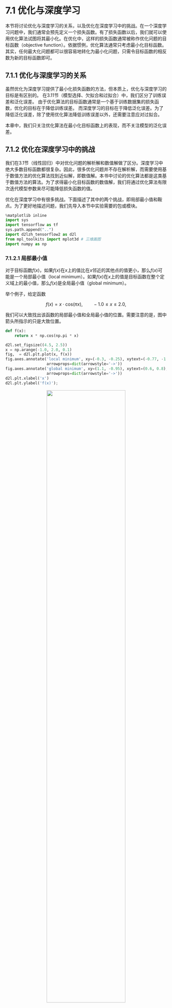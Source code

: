 # 7.1 优化与深度学习

本节将讨论优化与深度学习的关系，以及优化在深度学习中的挑战。在一个深度学习问题中，我们通常会预先定义一个损失函数。有了损失函数以后，我们就可以使用优化算法试图将其最小化。在优化中，这样的损失函数通常被称作优化问题的目标函数（objective function）。依据惯例，优化算法通常只考虑最小化目标函数。其实，任何最大化问题都可以很容易地转化为最小化问题，只需令目标函数的相反数为新的目标函数即可。

## 7.1.1 优化与深度学习的关系

虽然优化为深度学习提供了最小化损失函数的方法，但本质上，优化与深度学习的目标是有区别的。
在3.11节（模型选择、欠拟合和过拟合）中，我们区分了训练误差和泛化误差。
由于优化算法的目标函数通常是一个基于训练数据集的损失函数，优化的目标在于降低训练误差。
而深度学习的目标在于降低泛化误差。为了降低泛化误差，除了使用优化算法降低训练误差以外，还需要注意应对过拟合。

本章中，我们只关注优化算法在最小化目标函数上的表现，而不关注模型的泛化误差。


## 7.1.2 优化在深度学习中的挑战

我们在3.1节（线性回归）中对优化问题的解析解和数值解做了区分。深度学习中绝大多数目标函数都很复杂。因此，很多优化问题并不存在解析解，而需要使用基于数值方法的优化算法找到近似解，即数值解。本书中讨论的优化算法都是这类基于数值方法的算法。为了求得最小化目标函数的数值解，我们将通过优化算法有限次迭代模型参数来尽可能降低损失函数的值。

优化在深度学习中有很多挑战。下面描述了其中的两个挑战，即局部最小值和鞍点。为了更好地描述问题，我们先导入本节中实验需要的包或模块。

``` python
%matplotlib inline
import sys
import tensorflow as tf
sys.path.append("..") 
import d2lzh_tensorflow2 as d2l
from mpl_toolkits import mplot3d # 三维画图
import numpy as np
```

### 7.1.2.1 局部最小值

对于目标函数$f(x)$，如果$f(x)$在$x$上的值比在$x$邻近的其他点的值更小，那么$f(x)$可能是一个局部最小值（local minimum）。如果$f(x)$在$x$上的值是目标函数在整个定义域上的最小值，那么$f(x)$是全局最小值（global minimum）。

举个例子，给定函数

$$
f(x) = x \cdot \text{cos}(\pi x), \qquad -1.0 \leq x \leq 2.0,
$$

我们可以大致找出该函数的局部最小值和全局最小值的位置。需要注意的是，图中箭头所指示的只是大致位置。

``` python
def f(x):
    return x * np.cos(np.pi * x)

d2l.set_figsize((4.5, 2.5))
x = np.arange(-1.0, 2.0, 0.1)
fig,  = d2l.plt.plot(x, f(x))
fig.axes.annotate('local minimum', xy=(-0.3, -0.25), xytext=(-0.77, -1.0),
                  arrowprops=dict(arrowstyle='->'))
fig.axes.annotate('global minimum', xy=(1.1, -0.95), xytext=(0.6, 0.8),
                  arrowprops=dict(arrowstyle='->'))
d2l.plt.xlabel('x')
d2l.plt.ylabel('f(x)');
```

<p align="center">
    <img width="70%" height="70%" src="http://images.iterate.site/blog/image/20200525/5bLUUR9tbhc2.svg">
</p>



深度学习模型的目标函数可能有若干局部最优值。当一个优化问题的数值解在局部最优解附近时，由于目标函数有关解的梯度接近或变成零，最终迭代求得的数值解可能只令目标函数局部最小化而非全局最小化。

### 7.1.2.2 鞍点

刚刚我们提到，梯度接近或变成零可能是由于当前解在局部最优解附近造成的。事实上，另一种可能性是当前解在鞍点（saddle point）附近。

举个例子，给定函数

$$f(x) = x^3,$$

我们可以找出该函数的鞍点位置。

``` python
x = np.arange(-2.0, 2.0, 0.1)
fig, = d2l.plt.plot(x, x**3)
fig.axes.annotate('saddle point', xy=(0, -0.2), xytext=(-0.52, -5.0),
                  arrowprops=dict(arrowstyle='->'))
d2l.plt.xlabel('x')
d2l.plt.ylabel('f(x)');
```
<p align="center">
    <img width="70%" height="70%" src="http://images.iterate.site/blog/image/20200525/TAcIQcShgcRU.svg">
</p>


再举个定义在二维空间的函数的例子，例如：

$$f(x, y) = x^2 - y^2.$$

我们可以找出该函数的鞍点位置。也许你已经发现了，该函数看起来像一个马鞍，而鞍点恰好是马鞍上可坐区域的中心。

``` python
x, y = np.mgrid[-1: 1: 31j, -1: 1: 31j]
z = x**2 - y**2

ax = d2l.plt.figure().add_subplot(111, projection='3d')
ax.plot_wireframe(x, y, z, **{'rstride': 2, 'cstride': 2})
ax.plot([0], [0], [0], 'rx')
ticks = [-1,  0, 1]
d2l.plt.xticks(ticks)
d2l.plt.yticks(ticks)
ax.set_zticks(ticks)
d2l.plt.xlabel('x')
d2l.plt.ylabel('y');
```
<p align="center">
    <img width="70%" height="70%" src="http://images.iterate.site/blog/image/20200525/HjFTS5KaA2RL.svg">
</p>


在图的鞍点位置，目标函数在$x$轴方向上是局部最小值，但在$y$轴方向上是局部最大值。

假设一个函数的输入为$k$维向量，输出为标量，那么它的海森矩阵（Hessian matrix）有$k$个特征值。该函数在梯度为0的位置上可能是局部最小值、局部最大值或者鞍点。

* 当函数的海森矩阵在梯度为零的位置上的特征值全为正时，该函数得到局部最小值。
* 当函数的海森矩阵在梯度为零的位置上的特征值全为负时，该函数得到局部最大值。
* 当函数的海森矩阵在梯度为零的位置上的特征值有正有负时，该函数得到鞍点。

随机矩阵理论告诉我们，对于一个大的高斯随机矩阵来说，任一特征值是正或者是负的概率都是0.5 [1]。那么，以上第一种情况的概率为 $0.5^k$。由于深度学习模型参数通常都是高维的（$k$很大），目标函数的鞍点通常比局部最小值更常见。

在深度学习中，虽然找到目标函数的全局最优解很难，但这并非必要。我们将在本章接下来的几节中逐一介绍深度学习中常用的优化算法，它们在很多实际问题中都能够训练出十分有效的深度学习模型。


## 小结

* 由于优化算法的目标函数通常是一个基于训练数据集的损失函数，优化的目标在于降低训练误差。
* 由于深度学习模型参数通常都是高维的，目标函数的鞍点通常比局部最小值更常见。


## 参考文献

[1] Wigner, E. P. (1958). On the distribution of the roots of certain symmetric matrices. Annals of Mathematics, 325-327.


------------
> 注：本节与原书基本相同，[原书传送门](https://zh.d2l.ai/chapter_optimization/optimization-intro.html)

